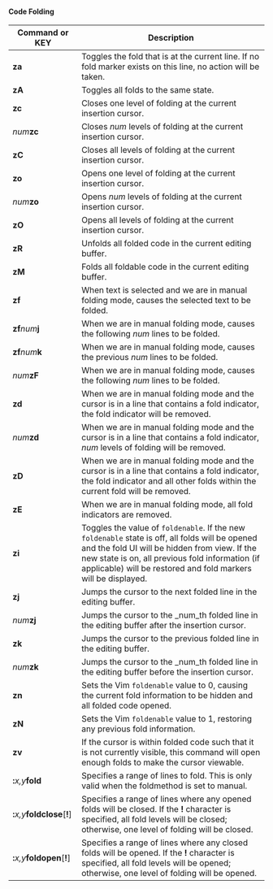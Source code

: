 #### Code Folding

| Command or KEY | Description |
| - | - |
| **za** | Toggles the fold that is at the current line.  If no fold marker exists on this line, no action will be taken. |
| **zA** | Toggles all folds to the same state. |
| **zc** | Closes one level of folding at the current insertion cursor. |
| _num_**zc** | Closes _num_ levels of folding at the current insertion cursor. |
| **zC** | Closes all levels of folding at the current insertion cursor. |
| **zo** | Opens one level of folding at the current insertion cursor. |
| _num_**zo** | Opens _num_ levels of folding at the current insertion cursor. |
| **zO** | Opens all levels of folding at the current insertion cursor. |
| **zR** | Unfolds all folded code in the current editing buffer. |
| **zM** | Folds all foldable code in the current editing buffer. |
| **zf** | When text is selected and we are in manual folding mode, causes the selected text to be folded. |
| **zf**_num_**j** | When we are in manual folding mode, causes the following _num_ lines to be folded. |
| **zf**_num_**k** | When we are in manual folding mode, causes the previous _num_ lines to be folded. |
| _num_**zF** | When we are in manual folding mode, causes the following _num_ lines to be folded. |
| **zd** | When we are in manual folding mode and the cursor is in a line that contains a fold indicator, the fold indicator will be removed. |
| _num_**zd** | When we are in manual folding mode and the cursor is in a line that contains a fold indicator, _num_ levels of folding will be removed. |
| **zD** | When we are in manual folding mode and the cursor is in a line that contains a fold indicator, the fold indicator and all other folds within the current fold will be removed. |
| **zE** | When we are in manual folding mode, all fold indicators are removed. |
| **zi** | Toggles the value of `foldenable`. If the new `foldenable` state is off, all folds will be opened and the fold UI will be hidden from view. If the new state is on, all previous fold information (if applicable) will be restored and fold markers will be displayed. |
| **zj** | Jumps the cursor to the next folded line in the editing buffer. |
| _num_**zj** | Jumps the cursor to the _num_th folded line in the editing buffer after the insertion cursor. |
| **zk** | Jumps the cursor to the previous folded line in the editing buffer. |
| _num_**zk** | Jumps the cursor to the _num_th folded line in the editing buffer before the insertion cursor. |
| **zn** | Sets the Vim `foldenable` value to 0, causing the current fold information to be hidden and all folded code opened. |
| **zN** | Sets the Vim `foldenable` value to 1, restoring any previous fold information. |
| **zv** | If the cursor is within folded code such that it is not currently visible, this command will open enough folds to make the cursor viewable. |
| **:**_x,y_**fold** | Specifies a range of lines to fold. This is only valid when the foldmethod is set to manual. |
| **:**_x,y_**foldclose**[**!**] | Specifies a range of lines where any opened folds will be closed. If the **!** character is specified, all fold levels will be closed; otherwise, one level of folding will be closed. |
| **:**_x,y_**foldopen**[**!**] | Specifies a range of lines where any closed folds will be opened. If the **!** character is specified, all fold levels will be opened; otherwise, one level of folding will be opened.